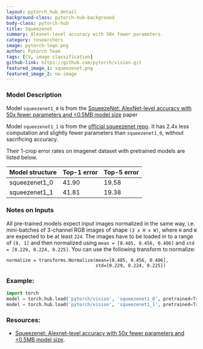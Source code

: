 ```yaml
---
layout: pytorch_hub_detail
background-class: pytorch-hub-background
body-class: pytorch-hub
title: Squeezenet
summary: Alexnet-level accuracy with 50x fewer parameters.
category: researchers
image: pytorch-logo.png
author: Pytorch Team
tags: [CV, image classification]
github-link: https://github.com/pytorch/vision.git
featured_image_1: squeezenet.png
featured_image_2: no-image
---
```


### Model Description

Model `squeezenet1_0` is from the [SqueezeNet: AlexNet-level accuracy with 50x fewer parameters and <0.5MB model size](https://arxiv.org/pdf/1602.07360.pdf) paper

Model `squeezenet1_1` is from the [official squeezenet repo](https://github.com/DeepScale/SqueezeNet/tree/master/SqueezeNet_v1.1).
It has 2.4x less computation and slightly fewer parameters than `squeezenet1_0`, without sacrificing accuracy.

Their 1-crop error rates on imagenet dataset with pretrained models are listed below.

| Model structure | Top-1 error | Top-5 error |
| --------------- | ----------- | ----------- |
|  squeezenet1_0  | 41.90       | 19.58       |
|  squeezenet1_1  | 41.81       | 19.38       |

### Notes on Inputs

All pre-trained models expect input images normalized in the same way,
i.e. mini-batches of 3-channel RGB images of shape `(3 x H x W)`, where `H` and `W` are expected to be at least `224`.
The images have to be loaded in to a range of `[0, 1]` and then normalized using `mean = [0.485, 0.456, 0.406]`
and `std = [0.229, 0.224, 0.225]`. You can use the following transform to normalize:

```
normalize = transforms.Normalize(mean=[0.485, 0.456, 0.406],
                                 std=[0.229, 0.224, 0.225])
```

### Example:

```python
import torch
model = torch.hub.load('pytorch/vision', 'squeezenet1_0', pretrained=True)
model = torch.hub.load('pytorch/vision', 'squeezenet1_1', pretrained=True)
```

### Resources:

 - [Squeezenet: Alexnet-level accuracy with 50x fewer parameters and <0.5MB model size](https://arxiv.org/pdf/1602.07360.pdf).
